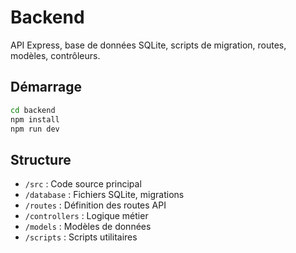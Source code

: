 # Backend

API Express, base de données SQLite, scripts de migration, routes, modèles, contrôleurs.

## Démarrage

```bash
cd backend
npm install
npm run dev
```

## Structure
- `/src` : Code source principal
- `/database` : Fichiers SQLite, migrations
- `/routes` : Définition des routes API
- `/controllers` : Logique métier
- `/models` : Modèles de données
- `/scripts` : Scripts utilitaires
